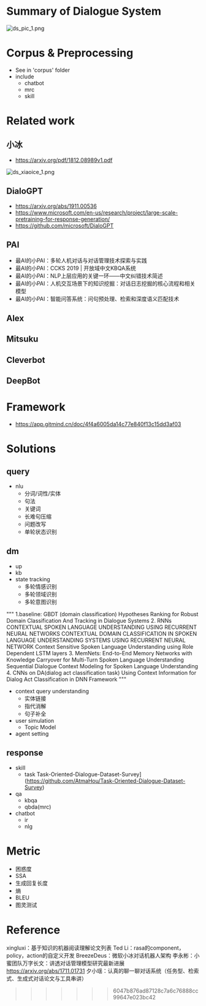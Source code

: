 # Summary of Dialogue System

![ds_pic_1.png](https://blog-picture-new.oss-cn-beijing.aliyuncs.com/dialog/ds_pic_1.png)


# Corpus & Preprocessing
+ See in 'corpus' folder
+ include 
    + chatbot
    + mrc
    + skill

# Related work
## 小冰
+ https://arxiv.org/pdf/1812.08989v1.pdf

![ds_xiaoice_1.png](https://blog-picture-new.oss-cn-beijing.aliyuncs.com/dialog/ds_xiaoice_1.png)

## DialoGPT
+ https://arxiv.org/abs/1911.00536
+ https://www.microsoft.com/en-us/research/project/large-scale-pretraining-for-response-generation/
+ https://github.com/microsoft/DialoGPT

## PAI
+ 最AI的小PAI：多轮人机对话与对话管理技术探索与实践
+ 最AI的小PAI：CCKS 2019 | 开放域中文KBQA系统
+ 最AI的小PAI：NLP上层应用的关键一环——中文纠错技术简述
+ 最AI的小PAI：人机交互场景下的知识挖掘：对话日志挖掘的核心流程和相关模型
+ 最AI的小PAI：智能问答系统：问句预处理、检索和深度语义匹配技术

## Alex
## Mitsuku
## Cleverbot
## DeepBot

# Framework
+ https://app.gitmind.cn/doc/4f4a6005da14c77e840f13c15dd3af03

# Solutions

## query
+ nlu
    + 分词/词性/实体
    + 句法
    + 关键词
    + 长难句压缩
    + 问题改写
    + 单轮状态识别

## dm
+ up
+ kb
+ state tracking
    + 多轮情感识别
    + 多轮领域识别
    + 多轮意图识别

"""
1.baseline:
GBDT (domain classification) Hypotheses Ranking for Robust Domain Classification And Tracking in Dialogue Systems
2. RNNs
CONTEXTUAL SPOKEN LANGUAGE UNDERSTANDING USING RECURRENT NEURAL NETWORKS
CONTEXTUAL DOMAIN CLASSIFICATION IN SPOKEN LANGUAGE UNDERSTANDING SYSTEMS USING RECURRENT NEURAL NETWORK
Context Sensitive Spoken Language Understanding using Role Dependent LSTM layers
3. MemNets:
End-to-End Memory Networks with Knowledge Carryover for Multi-Turn Spoken Language Understanding
Sequential Dialogue Context Modeling for Spoken Language Understanding
4. CNNs on DA(dialog act classification task)
Using Context Information for Dialog Act Classification in DNN Framework
"""

+ context query understanding
    + 实体链接
    + 指代消解
    + 句子补全
+ user simulation
    + Topic Model
+ agent setting

## response
+ skill
    + task
    Task-Oriented-Dialogue-Dataset-Survey](https://github.com/AtmaHou/Task-Oriented-Dialogue-Dataset-Survey)
+ qa
    + kbqa
    + qbda(mrc)
+ chatbot
    + ir
    + nlg

# Metric
+ 困惑度
+ SSA
+ 生成回复长度
+ 熵
+ BLEU
+ 图灵测试

# Reference
xingluxi：基于知识的机器阅读理解论文列表
Ted Li：rasa的component，policy，action的自定义开发
BreezeDeus：微软小冰对话机器人架构
李永彬：小蜜团队万字长文：讲透对话管理模型研究最新进展
https://arxiv.org/abs/1711.01731
夕小瑶：认真的聊一聊对话系统（任务型、检索式、生成式对话论文与工具串讲）
>>>>>>> 6047b876ad87128c7a6c76888cc99647e023bc42
